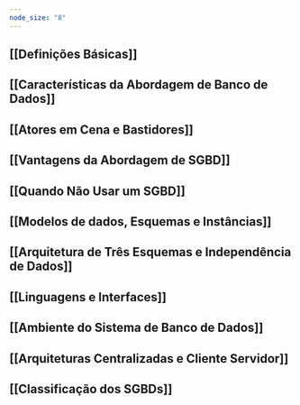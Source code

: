 ```yaml
---
node_size: "8"
---
```

## [[Definições Básicas]]
## [[Características da Abordagem de Banco de Dados]]
## [[Atores em Cena e Bastidores]]
## [[Vantagens da Abordagem de SGBD]]
## [[Quando Não Usar um SGBD]]
## [[Modelos de dados, Esquemas e Instâncias]]
## [[Arquitetura de Três Esquemas e Independência de Dados]]
## [[Linguagens e Interfaces]]
## [[Ambiente do Sistema de Banco de Dados]]
## [[Arquiteturas Centralizadas e Cliente Servidor]]
## [[Classificação dos SGBDs]]